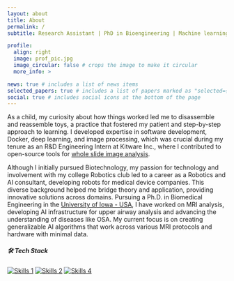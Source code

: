```yaml
---
layout: about
title: About
permalink: /
subtitle: Research Assistant | PhD in Bioengineering | Machine learning & AI | Image Processing | GoHawks

profile:
  align: right
  image: prof_pic.jpg
  image_circular: false # crops the image to make it circular
  more_info: >

news: true # includes a list of news items
selected_papers: true # includes a list of papers marked as "selected={true}"
social: true # includes social icons at the bottom of the page
---
```


As a child, my curiosity about how things worked led me to disassemble and reassemble toys, a practice that fostered my patient and step-by-step approach to learning. I developed expertise in software development, Docker, deep learning, and image processing, which was crucial during my tenure as an R&D Engineering Intern at Kitware Inc., where I contributed to open-source tools for [whole slide image analysis](https://github.com/eksubin/dsa-run-custom-ai-models). 

Although I initially pursued Biotechnology, my passion for technology and involvement with my college Robotics club led to a career as a Robotics and AI consultant, developing robots for medical device companies. This diverse background helped me bridge theory and application, providing innovative solutions across domains. Pursuing a Ph.D. in Biomedical Engineering in the [University of Iowa - USA](https://lingala.lab.uiowa.edu/people), I have worked on MRI analysis, developing AI infrastructure for upper airway analysis and advancing the understanding of diseases like OSA. My current focus is on creating generalizable AI algorithms that work across various MRI protocols and hardware with minimal data.


##### 🛠️ Tech Stack
[![Skills 1](https://skillicons.dev/icons?i=python,mysql,matlab)](https://skillicons.dev)
[![Skills 2](https://skillicons.dev/icons?i=pytorch,tensorflow,sklearn)](https://skillicons.dev)
[![Skills 4](https://skillicons.dev/icons?i=linux,bash,github,git)](https://skillicons.dev)